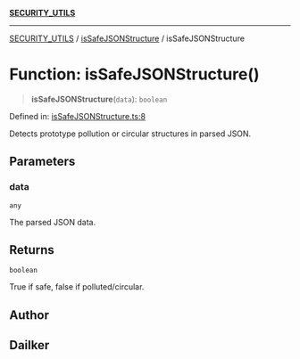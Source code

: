 [**SECURITY_UTILS**](../../README.md)

***

[SECURITY_UTILS](../../README.md) / [isSafeJSONStructure](../README.md) / isSafeJSONStructure

# Function: isSafeJSONStructure()

> **isSafeJSONStructure**(`data`): `boolean`

Defined in: [isSafeJSONStructure.ts:8](https://github.com/dailker/everyutil/blob/26e2bb73429918cf0d08899e9efd90b82a42c92e/src/security/isSafeJSONStructure.ts#L8)

Detects prototype pollution or circular structures in parsed JSON.

## Parameters

### data

`any`

The parsed JSON data.

## Returns

`boolean`

True if safe, false if polluted/circular.

## Author

## Dailker
